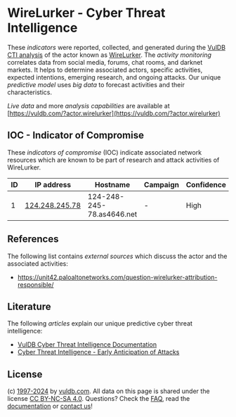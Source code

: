 # WireLurker - Cyber Threat Intelligence

These _indicators_ were reported, collected, and generated during the [VulDB CTI analysis](https://vuldb.com/?kb.cti) of the actor known as [WireLurker](https://vuldb.com/?actor.wirelurker). The _activity monitoring_ correlates data from social media, forums, chat rooms, and darknet markets. It helps to determine associated actors, specific activities, expected intentions, emerging research, and ongoing attacks. Our unique _predictive model_ uses _big data_ to forecast activities and their characteristics.

_Live data_ and more _analysis capabilities_ are available at [https://vuldb.com/?actor.wirelurker](https://vuldb.com/?actor.wirelurker)

## IOC - Indicator of Compromise

These _indicators of compromise_ (IOC) indicate associated network resources which are known to be part of research and attack activities of WireLurker.

ID | IP address | Hostname | Campaign | Confidence
-- | ---------- | -------- | -------- | ----------
1 | [124.248.245.78](https://vuldb.com/?ip.124.248.245.78) | 124-248-245-78.as4646.net | - | High

## References

The following list contains _external sources_ which discuss the actor and the associated activities:

* https://unit42.paloaltonetworks.com/question-wirelurker-attribution-responsible/

## Literature

The following _articles_ explain our unique predictive cyber threat intelligence:

* [VulDB Cyber Threat Intelligence Documentation](https://vuldb.com/?kb.cti)
* [Cyber Threat Intelligence - Early Anticipation of Attacks](https://www.scip.ch/en/?labs.20201022)

## License

(c) [1997-2024](https://vuldb.com/?kb.changelog) by [vuldb.com](https://vuldb.com/?kb.about). All data on this page is shared under the license [CC BY-NC-SA 4.0](https://creativecommons.org/licenses/by-nc-sa/4.0/). Questions? Check the [FAQ](https://vuldb.com/?kb.faq), read the [documentation](https://vuldb.com/?kb) or [contact us](https://vuldb.com/?contact)!
